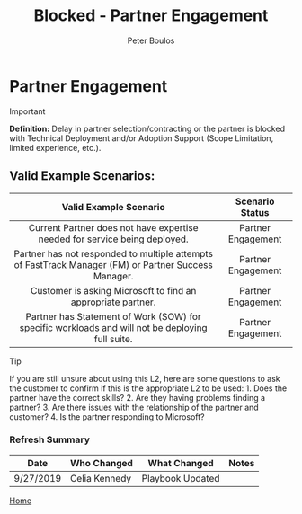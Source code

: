 ﻿---
# required metadata
title: Blocked - Partner Engagement
description: Blocked - Partner Engagement
author: Peter Boulos
ms.author: pboulos
manager: pagrim
ms.date: 9/27/2019
ms.topic: partner-playbook 
ms.prod: non-product-specific 
ms.custom: partner-playbook 
ft.audience: partner
ft.owner: pagrim
---

# Partner Engagement

> [!IMPORTANT]
> **Definition:** Delay in partner selection/contracting or the partner is blocked with Technical Deployment and/or Adoption Support (Scope Limitation, limited experience, etc.).​

## Valid Example Scenarios:
| Valid Example Scenario | Scenario Status |
| :--: | :--: |
| Current Partner does not have expertise needed for service being deployed. | Partner Engagement |
| Partner has not responded to multiple attempts of FastTrack Manager (FM) or Partner Success Manager. | Partner Engagement |
| Customer is asking Microsoft to find an appropriate partner. | Partner Engagement |
| Partner has Statement of Work (SOW) for specific workloads and will not be deploying full suite. | Partner Engagement |


> [!TIP]
> If you are still unsure about using this L2, here are some questions to ask the customer to confirm if this is the appropriate L2 to be used:
>    1.​ Does the partner have the correct skills?
>    2. Are they having problems finding a partner?
>    3. Are there issues with the relationship of the partner and customer?
>    4. Is the partner responding to Microsoft?​
>    

### Refresh Summary

|Date|Who Changed|What Changed|Notes|
|---------|---------------|----------------------------|-------------|
|9/27/2019| Celia Kennedy| Playbook Updated||

[Home](http://partner-docs.microsoft.com)
